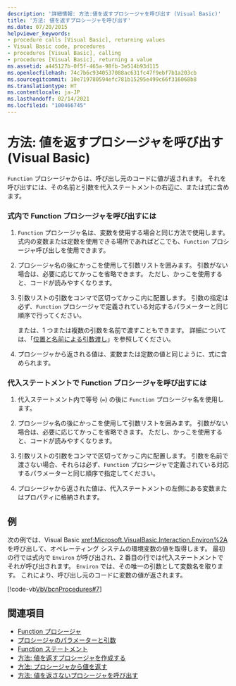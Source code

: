 ```yaml
---
description: '詳細情報: 方法:値を返すプロシージャを呼び出す (Visual Basic)'
title: '方法: 値を返すプロシージャを呼び出す'
ms.date: 07/20/2015
helpviewer_keywords:
- procedure calls [Visual Basic], returning values
- Visual Basic code, procedures
- procedures [Visual Basic], calling
- procedures [Visual Basic], returning a value
ms.assetid: a445127b-0f5f-465a-98fb-3e514b93d115
ms.openlocfilehash: 74c7b6c9340537088ac631fc47f9ebf7b1a203cb
ms.sourcegitcommit: 10e719780594efc781b15295e499c66f316068b8
ms.translationtype: HT
ms.contentlocale: ja-JP
ms.lasthandoff: 02/14/2021
ms.locfileid: "100466745"
---
```

# <a name="how-to-call-a-procedure-that-returns-a-value-visual-basic"></a>方法: 値を返すプロシージャを呼び出す (Visual Basic)

`Function` プロシージャからは、呼び出し元のコードに値が返されます。 それを呼び出すには、その名前と引数を代入ステートメントの右辺に、または式に含めます。  
  
### <a name="to-call-a-function-procedure-within-an-expression"></a>式内で Function プロシージャを呼び出すには  
  
1. `Function` プロシージャ名は、変数を使用する場合と同じ方法で使用します。 式内の変数または定数を使用できる場所であればどこでも、`Function` プロシージャ呼び出しを使用できます。  
  
2. プロシージャ名の後にかっこを使用して引数リストを囲みます。 引数がない場合は、必要に応じてかっこを省略できます。 ただし、かっこを使用すると、コードが読みやすくなります。  
  
3. 引数リストの引数をコンマで区切ってかっこ内に配置します。 引数の指定は必ず、`Function` プロシージャで定義されている対応するパラメーターと同じ順序で行ってください。  
  
     または、1 つまたは複数の引数を名前で渡すこともできます。 詳細については、「[位置と名前による引数渡し](./passing-arguments-by-position-and-by-name.md)」を参照してください。  
  
4. プロシージャから返される値は、変数または定数の値と同じように、式に含められます。  
  
### <a name="to-call-a-function-procedure-in-an-assignment-statement"></a>代入ステートメントで Function プロシージャを呼び出すには  
  
1. 代入ステートメント内で等号 (`=`) の後に `Function` プロシージャ名を使用します。  
  
2. プロシージャ名の後にかっこを使用して引数リストを囲みます。 引数がない場合は、必要に応じてかっこを省略できます。 ただし、かっこを使用すると、コードが読みやすくなります。  
  
3. 引数リストの引数をコンマで区切ってかっこ内に配置します。 引数を名前で渡さない場合、それらは必ず、`Function` プロシージャで定義されている対応するパラメーターと同じ順序で指定してください。  
  
4. プロシージャから返された値は、代入ステートメントの左側にある変数またはプロパティに格納されます。  
  
## <a name="example"></a>例  

 次の例では、Visual Basic <xref:Microsoft.VisualBasic.Interaction.Environ%2A> を呼び出して、オペレーティング システムの環境変数の値を取得します。 最初の行では式内で `Environ` が呼び出され、2 番目の行では代入ステートメントでそれが呼び出されます。 `Environ` では、その唯一の引数として変数名を取ります。 これにより、呼び出し元のコードに変数の値が返されます。  
  
 [!code-vb[VbVbcnProcedures#7](~/samples/snippets/visualbasic/VS_Snippets_VBCSharp/VbVbcnProcedures/VB/Class1.vb#7)]  
  
## <a name="see-also"></a>関連項目

- [Function プロシージャ](./function-procedures.md)
- [プロシージャのパラメーターと引数](./procedure-parameters-and-arguments.md)
- [Function ステートメント](../../../language-reference/statements/function-statement.md)
- [方法: 値を返すプロシージャを作成する](./how-to-create-a-procedure-that-returns-a-value.md)
- [方法: プロシージャから値を返す](./how-to-return-a-value-from-a-procedure.md)
- [方法: 値を返さないプロシージャを呼び出す](./how-to-call-a-procedure-that-does-not-return-a-value.md)
